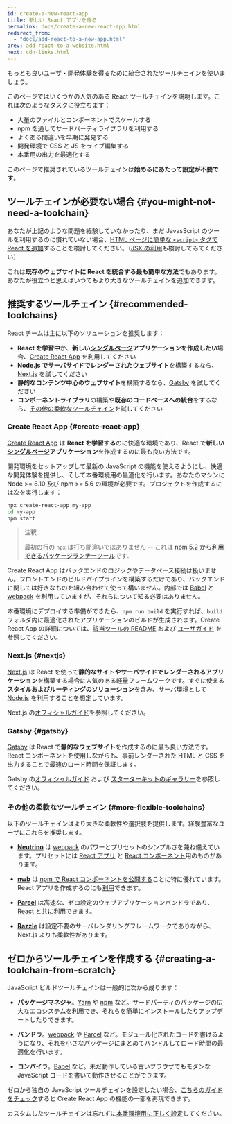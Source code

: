 ```yaml
---
id: create-a-new-react-app
title: 新しい React アプリを作る
permalink: docs/create-a-new-react-app.html
redirect_from:
  - "docs/add-react-to-a-new-app.html"
prev: add-react-to-a-website.html
next: cdn-links.html
---
```


もっとも良いユーザ・開発体験を得るために統合されたツールチェインを使いましょう。

このページではいくつかの人気のある React ツールチェインを説明します。これは次のようなタスクに役立ちます：

* 大量のファイルとコンポーネントでスケールする
* npm を通してサードパーティライブラリを利用する
* よくある間違いを早期に発見する
* 開発環境で CSS と JS をライブ編集する
* 本番用の出力を最適化する

このページで推奨されているツールチェインは**始めるにあたって設定が不要です**。

## ツールチェインが必要ない場合 {#you-might-not-need-a-toolchain}

あなたが上記のような問題を経験していなかったり、まだ JavasScript のツールを利用するのに慣れていない場合、[HTML ページに簡単な `<script>` タグで React を追加](/docs/add-react-to-a-website.html)することを検討してください。（[JSX の利用](/docs/add-react-to-a-website.html#optional-try-react-with-jsx)も検討してみてください）

これは**既存のウェブサイトに React を統合する最も簡単な方法**でもあります。あなたが役立つと思えばいつでもより大きなツールチェインを追加できます。

## 推奨するツールチェイン {#recommended-toolchains}

React チームは主に以下のソリューションを推奨します：

- **React を学習中**か、**新しい[シングルページ](/docs/glossary.html#single-page-application)アプリケーションを作成したい**場合、[Create React App](#create-react-app) を利用してください
- **Node.js でサーバサイドでレンダーされたウェブサイト**を構築するなら、[Next.js](#nextjs) を試してください
- **静的なコンテンツ中心のウェブサイト**を構築するなら、[Gatsby](#gatsby) を試してください
- **コンポーネントライブラリ**の構築や**既存のコードベースへの統合**をするなら、[その他の柔軟なツールチェイン](#more-flexible-toolchains)を試してください

### Create React App {#create-react-app}

[Create React App](https://github.com/facebookincubator/create-react-app) は **React を学習する**のに快適な環境であり、React で**新しい[シングルページ](/docs/glossary.html#single-page-application)アプリケーション**を作成するのに最も良い方法です。

開発環境をセットアップして最新の JavaScript の機能を使えるようにし、快適な開発体験を提供し、そして本番環境用の最適化を行います。あなたのマシンに Node >= 8.10 及び npm >= 5.6 の環境が必要です。プロジェクトを作成するには次を実行します：

```bash
npx create-react-app my-app
cd my-app
npm start
```

>注釈
>
>最初の行の `npx` は打ち間違いではありません -- これは [npm 5.2 から利用できるパッケージランナーツール](https://medium.com/@maybekatz/introducing-npx-an-npm-package-runner-55f7d4bd282b)です.

Create React App はバックエンドのロジックやデータベース接続は扱いません。フロントエンドのビルドパイプラインを構築するだけであり、バックエンドに関しては好きなものを組み合わせて使って構いません。内部では [Babel](https://babeljs.io/) と [webpack](https://webpack.js.org/) を利用していますが、それらについて知る必要はありません。

本番環境にデプロイする準備ができたら、`npm run build` を実行すれば、`build` フォルダ内に最適化されたアプリケーションのビルドが生成されます。Create React App の詳細については、[該当ツールの README](https://github.com/facebookincubator/create-react-app#create-react-app--) および [ユーザガイド](https://facebook.github.io/create-react-app/) を参照してください。

### Next.js {#nextjs}

[Next.js](https://nextjs.org/) は React を使って**静的なサイトやサーバサイドでレンダーされるアプリケーション**を構築する場合に人気のある軽量フレームワークです。すぐに使える**スタイルおよびルーティングのソリューション**を含み、サーバ環境として [Node.js](https://nodejs.org/) を利用することを想定しています。

Next.js の[オフィシャルガイド](https://nextjs.org/learn/)を参照してください。

### Gatsby {#gatsby}

[Gatsby](https://www.gatsbyjs.org/) は React で**静的なウェブサイト**を作成するのに最も良い方法です。React コンポーネントを使用しながらも、事前レンダーされた HTML と CSS を出力することで最速のロード時間を保証します。

Gatsby の[オフィシャルガイド](https://www.gatsbyjs.org/docs/) および [スターターキットのギャラリー](https://www.gatsbyjs.org/docs/gatsby-starters/)を参照してください。

### その他の柔軟なツールチェイン {#more-flexible-toolchains}

以下のツールチェインはより大きな柔軟性や選択肢を提供します。経験豊富なユーザにこれらを推奨します。

- **[Neutrino](https://neutrinojs.org/)** は [webpack](https://webpack.js.org/) のパワーとプリセットのシンプルさを兼ね備えています。プリセットには [React アプリ](https://neutrinojs.org/packages/react/) と [React コンポーネント](https://neutrinojs.org/packages/react-components/)用のものがあります。

- **[nwb](https://github.com/insin/nwb)** は [npm で React コンポーネントを公開する](https://github.com/insin/nwb/blob/master/docs/guides/ReactComponents.md#developing-react-components-and-libraries-with-nwb)ことに特に優れています。React アプリを作成するのにも[利用](https://github.com/insin/nwb/blob/master/docs/guides/ReactApps.md#developing-react-apps-with-nwb)できます。

- **[Parcel](https://parceljs.org/)** は高速な、ゼロ設定のウェブアプリケーションバンドラであり、[React と共に利用](https://parceljs.org/recipes.html#react)できます。

- **[Razzle](https://github.com/jaredpalmer/razzle)** は設定不要のサーバレンダリングフレームワークでありながら、Next.js よりも柔軟性があります。

## ゼロからツールチェインを作成する {#creating-a-toolchain-from-scratch}

JavaScript ビルドツールチェインは一般的に次から成ります：

* **パッケージマネジャ**。[Yarn](https://yarnpkg.com/) や [npm](https://www.npmjs.com/) など。サードパーティのパッケージの広大なエコシステムを利用でき、それらを簡単にインストールしたりアップデートしたりできます。

* **バンドラ**。[webpack](https://webpack.js.org/) や [Parcel](https://parceljs.org/) など。モジュール化されたコードを書けるようになり、それを小さなパッケージにまとめてバンドルしてロード時間の最適化を行います。

* **コンパイラ**。[Babel](https://babeljs.io/) など。未だ動作している古いブラウザでもモダンな JavaScript コードを書いて動作させることができます。

ゼロから独自の JavaScript ツールチェインを設定したい場合、[こちらのガイドをチェック](https://blog.usejournal.com/creating-a-react-app-from-scratch-f3c693b84658)すると Create React App の機能の一部を再現できます。

カスタムしたツールチェインは忘れずに[本番環境用に正しく設定](/docs/optimizing-performance.html#use-the-production-build)してください。
